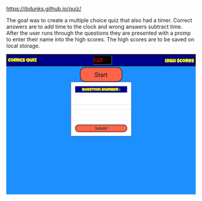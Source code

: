 https://jbdunks.github.io/quiz/

The goal was to create a multiple choice quiz that also had a timer. Correct answers are to add time to the clock and wrong answers subtract time. After the user runs through the questions they are presented with a promp to enter their name into the high scores. The high scores are to be saved on local storage.

![alt text](screenshot-quiz.png "Screenshot of end result")
